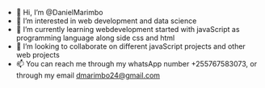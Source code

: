 - 👋 Hi, I’m @DanielMarimbo
- 👀 I’m interested in web development and data science
- 🌱 I’m currently learning webdevelopment started with javaScript as programming language along side css and html
- 💞️ I’m looking to collaborate on different javaScript projects and other web projects
- 📫 You can reach me through my whatsApp number +255767583073, or through my email dmarimbo24@gmail.com

<!---
DanielMarimbo/DanielMarimbo is a ✨ special ✨ repository because its `README.md` (this file) appears on your GitHub profile.
You can click the Preview link to take a look at your changes.
--->
